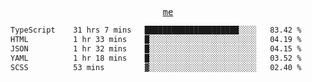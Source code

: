 <p align="center">
  <samp>
    <a href="https://yiwwhl.com">me</a>
  </samp>
</p>

<!--START_SECTION:waka-->

```txt
TypeScript    31 hrs 7 mins   █████████████████████░░░░   83.42 %
HTML          1 hr 33 mins    █░░░░░░░░░░░░░░░░░░░░░░░░   04.19 %
JSON          1 hr 32 mins    █░░░░░░░░░░░░░░░░░░░░░░░░   04.15 %
YAML          1 hr 18 mins    █░░░░░░░░░░░░░░░░░░░░░░░░   03.52 %
SCSS          53 mins         ▓░░░░░░░░░░░░░░░░░░░░░░░░   02.40 %
```

<!--END_SECTION:waka-->